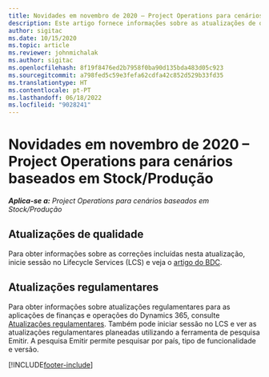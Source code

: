 ```yaml
---
title: Novidades em novembro de 2020 – Project Operations para cenários baseados em Stock/Produção
description: Este artigo fornece informações sobre as atualizações de qualidade disponíveis na versão de novembro de 2020 do Project Operations para cenários abastecidos, baseados em produção.
author: sigitac
ms.date: 10/15/2020
ms.topic: article
ms.reviewer: johnmichalak
ms.author: sigitac
ms.openlocfilehash: 8f19f8476ed2b7958f0ba90d135bda483d05c923
ms.sourcegitcommit: a798fed5c59e3fefa62cdfa42c852d529b33fd35
ms.translationtype: HT
ms.contentlocale: pt-PT
ms.lasthandoff: 06/18/2022
ms.locfileid: "9028241"
---
```

# <a name="whats-new-november-2020---project-operations-for-stockedproduction-based-scenarios"></a>Novidades em novembro de 2020 – Project Operations para cenários baseados em Stock/Produção

_**Aplica-se a:** Project Operations para cenários baseados em Stock/Produção_

## <a name="quality-updates"></a>Atualizações de qualidade

Para obter informações sobre as correções incluídas nesta atualização, inicie sessão no Lifecycle Services (LCS) e veja o [artigo do BDC](https://fix.lcs.dynamics.com/Issue/Details?bugId=488609&amp;dbType=3&amp;qc=8251e8e1d5e2386de850599926c1adc3fec8e2ba25308036d22cdfe0a1c28fc7).

## <a name="regulatory-updates"></a>Atualizações regulamentares

Para obter informações sobre atualizações regulamentares para as aplicações de finanças e operações do Dynamics 365, consulte [Atualizações regulamentares](/dynamics365/finance/localizations/regulatory-updates). Também pode iniciar sessão no LCS e ver as atualizações regulamentares planeadas utilizando a ferramenta de pesquisa Emitir. A pesquisa Emitir permite pesquisar por país, tipo de funcionalidade e versão.


[!INCLUDE[footer-include](../../includes/footer-banner.md)]